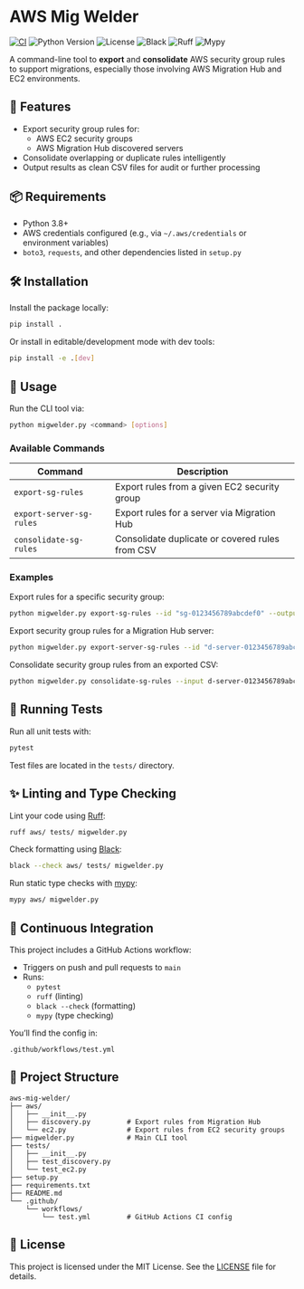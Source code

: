 # AWS Mig Welder

[![CI](https://github.com/skyscrapr/awsmigwelder/actions/workflows/test.yml/badge.svg)](https://github.com/skyscrapr/awsmigwelder/actions/workflows/test.yml)
![Python Version](https://img.shields.io/badge/python-3.8%2B-blue)
![License](https://img.shields.io/github/license/skyscrapr/awsmigwelder)
![Black](https://img.shields.io/badge/code%20style-black-000000.svg)
![Ruff](https://img.shields.io/badge/linter-ruff-orange)
![Mypy](https://img.shields.io/badge/type%20checking-mypy-blueviolet)

A command-line tool to **export** and **consolidate** AWS security group rules to support migrations, especially those involving AWS Migration Hub and EC2 environments.

## 🚀 Features

- Export security group rules for:
  - AWS EC2 security groups
  - AWS Migration Hub discovered servers
- Consolidate overlapping or duplicate rules intelligently
- Output results as clean CSV files for audit or further processing

## 📦 Requirements

- Python 3.8+
- AWS credentials configured (e.g., via `~/.aws/credentials` or environment variables)
- `boto3`, `requests`, and other dependencies listed in `setup.py`

## 🛠️ Installation

Install the package locally:

```bash
pip install .
```

Or install in editable/development mode with dev tools:

```bash
pip install -e .[dev]
```

## 🧰 Usage

Run the CLI tool via:

```bash
python migwelder.py <command> [options]
```

### Available Commands

| Command                    | Description                                       |
|---------------------------|---------------------------------------------------|
| `export-sg-rules`         | Export rules from a given EC2 security group     |
| `export-server-sg-rules`  | Export rules for a server via Migration Hub      |
| `consolidate-sg-rules`    | Consolidate duplicate or covered rules from CSV  |

### Examples

Export rules for a specific security group:

```bash
python migwelder.py export-sg-rules --id "sg-0123456789abcdef0" --output "sg-0123456789abcdef0.csv"
```

Export security group rules for a Migration Hub server:

```bash
python migwelder.py export-server-sg-rules --id "d-server-0123456789abcdef0" --output "d-server-0123456789abcdef0.csv"
```

Consolidate security group rules from an exported CSV:

```bash
python migwelder.py consolidate-sg-rules --input d-server-0123456789abcdef0.csv --default default-rules.csv --output d-server-0123456789abcdef0_new.csv
```

## 🧪 Running Tests

Run all unit tests with:

```bash
pytest
```

Test files are located in the `tests/` directory.

## ✨ Linting and Type Checking

Lint your code using [Ruff](https://docs.astral.sh/ruff/):

```bash
ruff aws/ tests/ migwelder.py
```

Check formatting using [Black](https://black.readthedocs.io/):

```bash
black --check aws/ tests/ migwelder.py
```

Run static type checks with [mypy](http://mypy-lang.org/):

```bash
mypy aws/ migwelder.py
```

## 🤖 Continuous Integration

This project includes a GitHub Actions workflow:

- Triggers on push and pull requests to `main`
- Runs:
  - `pytest`
  - `ruff` (linting)
  - `black --check` (formatting)
  - `mypy` (type checking)

You’ll find the config in:

```text
.github/workflows/test.yml
```

## 📁 Project Structure

```
aws-mig-welder/
├── aws/
│   ├── __init__.py
│   ├── discovery.py         # Export rules from Migration Hub
│   └── ec2.py               # Export rules from EC2 security groups
├── migwelder.py             # Main CLI tool
├── tests/
│   ├── __init__.py
│   ├── test_discovery.py
│   └── test_ec2.py
├── setup.py
├── requirements.txt
├── README.md
└── .github/
    └── workflows/
        └── test.yml         # GitHub Actions CI config
```

## 📄 License

This project is licensed under the MIT License. See the [LICENSE](LICENSE) file for details.
